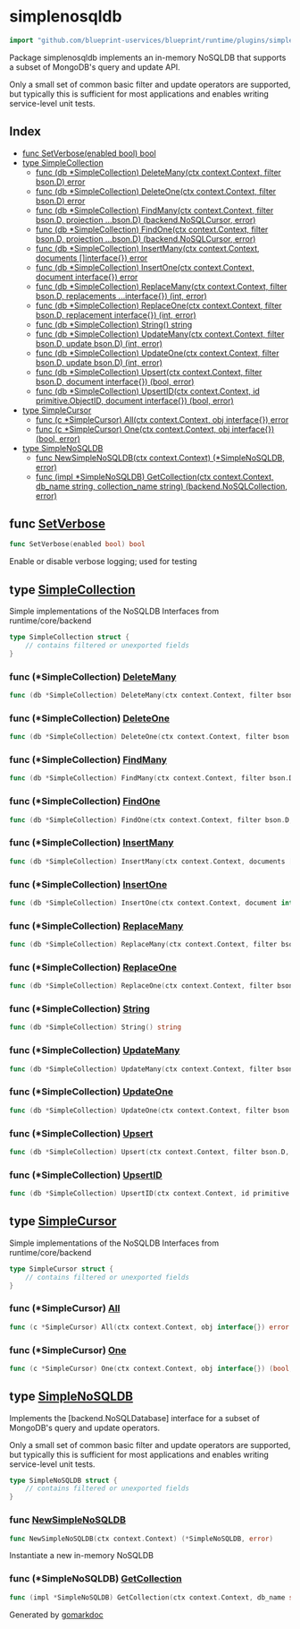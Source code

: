 <!-- Code generated by gomarkdoc. DO NOT EDIT -->

# simplenosqldb

```go
import "github.com/blueprint-uservices/blueprint/runtime/plugins/simplenosqldb"
```

Package simplenosqldb implements an in\-memory NoSQLDB that supports a subset of MongoDB's query and update API.

Only a small set of common basic filter and update operators are supported, but typically this is sufficient for most applications and enables writing service\-level unit tests.

## Index

- [func SetVerbose\(enabled bool\) bool](<#SetVerbose>)
- [type SimpleCollection](<#SimpleCollection>)
  - [func \(db \*SimpleCollection\) DeleteMany\(ctx context.Context, filter bson.D\) error](<#SimpleCollection.DeleteMany>)
  - [func \(db \*SimpleCollection\) DeleteOne\(ctx context.Context, filter bson.D\) error](<#SimpleCollection.DeleteOne>)
  - [func \(db \*SimpleCollection\) FindMany\(ctx context.Context, filter bson.D, projection ...bson.D\) \(backend.NoSQLCursor, error\)](<#SimpleCollection.FindMany>)
  - [func \(db \*SimpleCollection\) FindOne\(ctx context.Context, filter bson.D, projection ...bson.D\) \(backend.NoSQLCursor, error\)](<#SimpleCollection.FindOne>)
  - [func \(db \*SimpleCollection\) InsertMany\(ctx context.Context, documents \[\]interface\{\}\) error](<#SimpleCollection.InsertMany>)
  - [func \(db \*SimpleCollection\) InsertOne\(ctx context.Context, document interface\{\}\) error](<#SimpleCollection.InsertOne>)
  - [func \(db \*SimpleCollection\) ReplaceMany\(ctx context.Context, filter bson.D, replacements ...interface\{\}\) \(int, error\)](<#SimpleCollection.ReplaceMany>)
  - [func \(db \*SimpleCollection\) ReplaceOne\(ctx context.Context, filter bson.D, replacement interface\{\}\) \(int, error\)](<#SimpleCollection.ReplaceOne>)
  - [func \(db \*SimpleCollection\) String\(\) string](<#SimpleCollection.String>)
  - [func \(db \*SimpleCollection\) UpdateMany\(ctx context.Context, filter bson.D, update bson.D\) \(int, error\)](<#SimpleCollection.UpdateMany>)
  - [func \(db \*SimpleCollection\) UpdateOne\(ctx context.Context, filter bson.D, update bson.D\) \(int, error\)](<#SimpleCollection.UpdateOne>)
  - [func \(db \*SimpleCollection\) Upsert\(ctx context.Context, filter bson.D, document interface\{\}\) \(bool, error\)](<#SimpleCollection.Upsert>)
  - [func \(db \*SimpleCollection\) UpsertID\(ctx context.Context, id primitive.ObjectID, document interface\{\}\) \(bool, error\)](<#SimpleCollection.UpsertID>)
- [type SimpleCursor](<#SimpleCursor>)
  - [func \(c \*SimpleCursor\) All\(ctx context.Context, obj interface\{\}\) error](<#SimpleCursor.All>)
  - [func \(c \*SimpleCursor\) One\(ctx context.Context, obj interface\{\}\) \(bool, error\)](<#SimpleCursor.One>)
- [type SimpleNoSQLDB](<#SimpleNoSQLDB>)
  - [func NewSimpleNoSQLDB\(ctx context.Context\) \(\*SimpleNoSQLDB, error\)](<#NewSimpleNoSQLDB>)
  - [func \(impl \*SimpleNoSQLDB\) GetCollection\(ctx context.Context, db\_name string, collection\_name string\) \(backend.NoSQLCollection, error\)](<#SimpleNoSQLDB.GetCollection>)


<a name="SetVerbose"></a>
## func [SetVerbose](<https://github.com/blueprint-uservices/blueprint/blob/main/runtime/plugins/simplenosqldb/nosqldb.go#L156>)

```go
func SetVerbose(enabled bool) bool
```

Enable or disable verbose logging; used for testing

<a name="SimpleCollection"></a>
## type [SimpleCollection](<https://github.com/blueprint-uservices/blueprint/blob/main/runtime/plugins/simplenosqldb/nosqldb.go#L31-L33>)

Simple implementations of the NoSQLDB Interfaces from runtime/core/backend

```go
type SimpleCollection struct {
    // contains filtered or unexported fields
}
```

<a name="SimpleCollection.DeleteMany"></a>
### func \(\*SimpleCollection\) [DeleteMany](<https://github.com/blueprint-uservices/blueprint/blob/main/runtime/plugins/simplenosqldb/nosqldb.go#L200>)

```go
func (db *SimpleCollection) DeleteMany(ctx context.Context, filter bson.D) error
```



<a name="SimpleCollection.DeleteOne"></a>
### func \(\*SimpleCollection\) [DeleteOne](<https://github.com/blueprint-uservices/blueprint/blob/main/runtime/plugins/simplenosqldb/nosqldb.go#L186>)

```go
func (db *SimpleCollection) DeleteOne(ctx context.Context, filter bson.D) error
```



<a name="SimpleCollection.FindMany"></a>
### func \(\*SimpleCollection\) [FindMany](<https://github.com/blueprint-uservices/blueprint/blob/main/runtime/plugins/simplenosqldb/nosqldb.go#L162>)

```go
func (db *SimpleCollection) FindMany(ctx context.Context, filter bson.D, projection ...bson.D) (backend.NoSQLCursor, error)
```



<a name="SimpleCollection.FindOne"></a>
### func \(\*SimpleCollection\) [FindOne](<https://github.com/blueprint-uservices/blueprint/blob/main/runtime/plugins/simplenosqldb/nosqldb.go#L132>)

```go
func (db *SimpleCollection) FindOne(ctx context.Context, filter bson.D, projection ...bson.D) (backend.NoSQLCursor, error)
```



<a name="SimpleCollection.InsertMany"></a>
### func \(\*SimpleCollection\) [InsertMany](<https://github.com/blueprint-uservices/blueprint/blob/main/runtime/plugins/simplenosqldb/nosqldb.go#L122>)

```go
func (db *SimpleCollection) InsertMany(ctx context.Context, documents []interface{}) error
```



<a name="SimpleCollection.InsertOne"></a>
### func \(\*SimpleCollection\) [InsertOne](<https://github.com/blueprint-uservices/blueprint/blob/main/runtime/plugins/simplenosqldb/nosqldb.go#L98>)

```go
func (db *SimpleCollection) InsertOne(ctx context.Context, document interface{}) error
```



<a name="SimpleCollection.ReplaceMany"></a>
### func \(\*SimpleCollection\) [ReplaceMany](<https://github.com/blueprint-uservices/blueprint/blob/main/runtime/plugins/simplenosqldb/nosqldb.go#L321>)

```go
func (db *SimpleCollection) ReplaceMany(ctx context.Context, filter bson.D, replacements ...interface{}) (int, error)
```



<a name="SimpleCollection.ReplaceOne"></a>
### func \(\*SimpleCollection\) [ReplaceOne](<https://github.com/blueprint-uservices/blueprint/blob/main/runtime/plugins/simplenosqldb/nosqldb.go#L307>)

```go
func (db *SimpleCollection) ReplaceOne(ctx context.Context, filter bson.D, replacement interface{}) (int, error)
```



<a name="SimpleCollection.String"></a>
### func \(\*SimpleCollection\) [String](<https://github.com/blueprint-uservices/blueprint/blob/main/runtime/plugins/simplenosqldb/nosqldb.go#L357>)

```go
func (db *SimpleCollection) String() string
```



<a name="SimpleCollection.UpdateMany"></a>
### func \(\*SimpleCollection\) [UpdateMany](<https://github.com/blueprint-uservices/blueprint/blob/main/runtime/plugins/simplenosqldb/nosqldb.go#L252>)

```go
func (db *SimpleCollection) UpdateMany(ctx context.Context, filter bson.D, update bson.D) (int, error)
```



<a name="SimpleCollection.UpdateOne"></a>
### func \(\*SimpleCollection\) [UpdateOne](<https://github.com/blueprint-uservices/blueprint/blob/main/runtime/plugins/simplenosqldb/nosqldb.go#L223>)

```go
func (db *SimpleCollection) UpdateOne(ctx context.Context, filter bson.D, update bson.D) (int, error)
```



<a name="SimpleCollection.Upsert"></a>
### func \(\*SimpleCollection\) [Upsert](<https://github.com/blueprint-uservices/blueprint/blob/main/runtime/plugins/simplenosqldb/nosqldb.go#L290>)

```go
func (db *SimpleCollection) Upsert(ctx context.Context, filter bson.D, document interface{}) (bool, error)
```



<a name="SimpleCollection.UpsertID"></a>
### func \(\*SimpleCollection\) [UpsertID](<https://github.com/blueprint-uservices/blueprint/blob/main/runtime/plugins/simplenosqldb/nosqldb.go#L298>)

```go
func (db *SimpleCollection) UpsertID(ctx context.Context, id primitive.ObjectID, document interface{}) (bool, error)
```



<a name="SimpleCursor"></a>
## type [SimpleCursor](<https://github.com/blueprint-uservices/blueprint/blob/main/runtime/plugins/simplenosqldb/nosqldb.go#L35-L37>)

Simple implementations of the NoSQLDB Interfaces from runtime/core/backend

```go
type SimpleCursor struct {
    // contains filtered or unexported fields
}
```

<a name="SimpleCursor.All"></a>
### func \(\*SimpleCursor\) [All](<https://github.com/blueprint-uservices/blueprint/blob/main/runtime/plugins/simplenosqldb/nosqldb.go#L94>)

```go
func (c *SimpleCursor) All(ctx context.Context, obj interface{}) error
```



<a name="SimpleCursor.One"></a>
### func \(\*SimpleCursor\) [One](<https://github.com/blueprint-uservices/blueprint/blob/main/runtime/plugins/simplenosqldb/nosqldb.go#L63>)

```go
func (c *SimpleCursor) One(ctx context.Context, obj interface{}) (bool, error)
```



<a name="SimpleNoSQLDB"></a>
## type [SimpleNoSQLDB](<https://github.com/blueprint-uservices/blueprint/blob/main/runtime/plugins/simplenosqldb/nosqldb.go#L27-L29>)

Implements the \[backend.NoSQLDatabase\] interface for a subset of MongoDB's query and update operators.

Only a small set of common basic filter and update operators are supported, but typically this is sufficient for most applications and enables writing service\-level unit tests.

```go
type SimpleNoSQLDB struct {
    // contains filtered or unexported fields
}
```

<a name="NewSimpleNoSQLDB"></a>
### func [NewSimpleNoSQLDB](<https://github.com/blueprint-uservices/blueprint/blob/main/runtime/plugins/simplenosqldb/nosqldb.go#L41>)

```go
func NewSimpleNoSQLDB(ctx context.Context) (*SimpleNoSQLDB, error)
```

Instantiate a new in\-memory NoSQLDB

<a name="SimpleNoSQLDB.GetCollection"></a>
### func \(\*SimpleNoSQLDB\) [GetCollection](<https://github.com/blueprint-uservices/blueprint/blob/main/runtime/plugins/simplenosqldb/nosqldb.go#L47>)

```go
func (impl *SimpleNoSQLDB) GetCollection(ctx context.Context, db_name string, collection_name string) (backend.NoSQLCollection, error)
```



Generated by [gomarkdoc](<https://github.com/princjef/gomarkdoc>)
